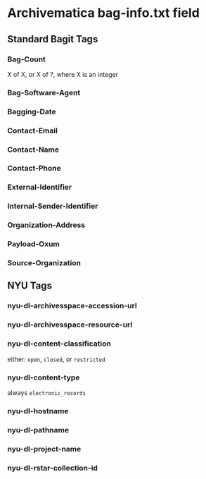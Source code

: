 # Archivematica bag-info.txt field

## Standard Bagit Tags
### Bag-Count
X of X, or X of ?, where X is an integer
### Bag-Software-Agent
### Bagging-Date
### Contact-Email
### Contact-Name
### Contact-Phone
### External-Identifier
### Internal-Sender-Identifier
### Organization-Address
### Payload-Oxum
### Source-Organization

## NYU Tags
### nyu-dl-archivesspace-accession-url
### nyu-dl-archivesspace-resource-url
### nyu-dl-content-classification
either: `open`, `closed`, or `restricted`
### nyu-dl-content-type	
always `electronic_records`
### nyu-dl-hostname
### nyu-dl-pathname
### nyu-dl-project-name
### nyu-dl-rstar-collection-id
